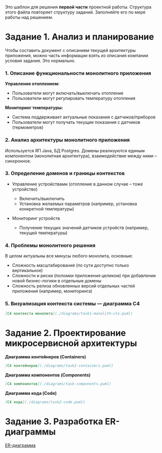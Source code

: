 Это шаблон для решения **первой части** проектной работы. Структура этого файла повторяет структуру заданий. Заполняйте его по мере работы над решением.

# Задание 1. Анализ и планирование

Чтобы составить документ с описанием текущей архитектуры приложения, можно часть информации взять из описания компании условия задания. Это нормально.

### 1. Описание функциональности монолитного приложения

**Управление отоплением:**

- Пользователи могут включать/выключать отопление
- Пользователи могут регулировать температуру отопления

**Мониторинг температуры:**

- Система поддерживает актуальные показания с датчиков/приборов
- Пользователи могут получать текущие показания с датчиков (термометров)

### 2. Анализ архитектуры монолитного приложения

Используется ЯП Java, БД Postgres. Домены реализуются единым компонентом (монолитная архитектура), взаимодействие между ними – синхронное.

### 3. Определение доменов и границы контекстов

- Управление устройствами (отопление в данном случае – тоже устройство)
  - Включить/выключить
  - Установка желаемых параметров (например, установка конкретной температуры)

- Мониторинг устройств
  - Получение текущих значений датчиков устройств (например, текущей температуры)

### **4. Проблемы монолитного решения**

В целом актуальны все минусы любого монолита, основные:
- Сложность масштабирования (по сути доступно только вертикальное)
- Сложности и риски (поломки приложения целиком) при добавлении новой бизнес-логики в отдельные домены
- Сложность релиза обновленных версий отдельных частей приложения (например, мониторинга)

### 5. Визуализация контекста системы — диаграмма С4

```markdown
[C4 контекста монолита](./diagrams/task1-monolith-ctx.puml)

```

# Задание 2. Проектирование микросервисной архитектуры

**Диаграмма контейнеров (Containers)**

```markdown
[C4 контейнеров](./diagrams/task2-containers.puml)
```

**Диаграмма компонентов (Components)**

```markdown
[C4 компонентов](./diagrams/task-components.puml)
```

**Диаграмма кода (Code)**

```markdown
[C4 кода](./diagrams/task2-code.puml)
```

# Задание 3. Разработка ER-диаграммы

[ER-диаграмма](./diagrams/task3-entity-rlship.puml)
